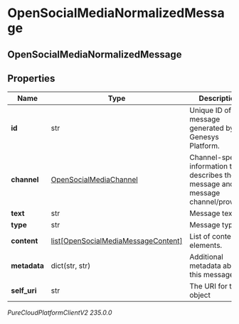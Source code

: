 # OpenSocialMediaNormalizedMessage

## OpenSocialMediaNormalizedMessage

## Properties

|Name | Type | Description | Notes|
|------------ | ------------- | ------------- | -------------|
| **id** | str | Unique ID of the message generated by Genesys Platform. | [optional] |
| **channel** | [OpenSocialMediaChannel](OpenSocialMediaChannel) | Channel-specific information that describes the message and the message channel/provider. | |
| **text** | str | Message text. | [optional] |
| **type** | str | Message type. | [optional] |
| **content** | [list[OpenSocialMediaMessageContent]](OpenSocialMediaMessageContent) | List of content elements. | [optional] |
| **metadata** | dict(str, str) | Additional metadata about this message. | [optional] |
| **self_uri** | str | The URI for this object | [optional] |



_PureCloudPlatformClientV2 235.0.0_
